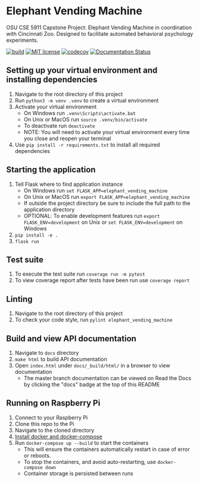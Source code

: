 # Elephant Vending Machine
OSU CSE 5911 Capstone Project: Elephant Vending Machine in coordination with Cincinnati Zoo. Designed to facilitate automated behavioral psychology experiments.

[![build](https://github.com/Kalafut-organization/elephant_vending_machine_backend/workflows/build/badge.svg)](https://github.com/Kalafut-organization/elephant_vending_machine_backend/actions?query=workflow%3Abuild)
[![MIT license](https://img.shields.io/badge/License-MIT-blue.svg)](https://github.com/Kalafut-organization/elephants_cse5911/blob/master/LICENSE.md)
[![codecov](https://codecov.io/gh/Kalafut-organization/elephant_vending_machine_backend/branch/master/graph/badge.svg)](https://codecov.io/gh/Kalafut-organization/elephant_vending_machine_backend)
[![Documentation Status](https://readthedocs.org/projects/elephants-cse5911/badge/?version=latest)](https://elephants-cse5911.readthedocs.io/en/latest/?badge=latest)


## Setting up your virtual environment and installing dependencies
1. Navigate to the root directory of this project
1. Run `python3 -m venv .venv` to create a virtual environment
1. Activate your virtual environment
    * On Windows run `.venv\Scripts\activate.bat`
    * On Unix or MacOS run `source .venv/bin/activate`
    * To deactivate run `deactivate`
    * NOTE: You will need to activate your virtual environment every time you close and reopen your terminal
1. Use `pip install -r requirements.txt` to install all required dependencies

## Starting the application
1. Tell Flask where to find application instance
    * On Windows run `set FLASK_APP=elephant_vending_machine`
    * On Unix or MacOS run `export FLASK_APP=elephant_vending_machine`
    * If outside the project directory be sure to include the full path to the application directory
    * OPTIONAL: To enable development features run `export FLASK_ENV=development` on Unix or `set FLASK_ENV=development` on Windows
1. `pip install -e .`
1. `flask run`

## Test suite
1. To execute the test suite run `coverage run -m pytest`
1. To view coverage report after tests have been run use `coverage report`

## Linting
1. Navigate to the root directory of this project
1. To check your code style, run `pylint elephant_vending_machine`

## Build and view API documentation
1. Navigate to `docs` directory
1. `make html` to build API documentation
1. Open `index.html` under `docs/_build/html/` in a browser to view documentation
    * The master branch documentation can be viewed on Read the Docs by clicking the "docs" badge at the top of this README

## Running on Raspberry Pi
1. Connect to your Raspberry Pi
1. Clone this repo to the Pi
1. Navigate to the cloned directory
1. [Install docker and docker-compose](https://dev.to/rohansawant/installing-docker-and-docker-compose-on-the-raspberry-pi-in-5-simple-steps-3mgl)
1. Run `docker-compose up --build` to start the containers
    * This will ensure the containers automatically restart in case of error or reboots.
    * To stop the containers, and avoid auto-restarting, use `docker-compose down`
    * Container storage is persisted between runs

